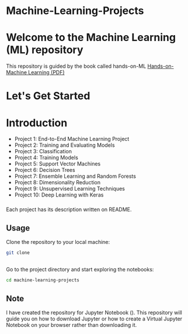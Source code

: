# Machine-Learning-Projects

# Welcome to the Machine Learning (ML) repository
This repository is guided by the book called hands-on-ML [Hands-on-Machine Learning (PDF)](https://www.bing.com/search?pglt=41&q=Hands-on-Machine-Learning+(1).pdf&cvid=968805ac36bf47619def6f98aa92e581&gs_lcrp=EgZjaHJvbWUyBggAEEUYOTIGCAEQRRg8MgYIAhBFGDzSAQgyMDA3ajBqMagCALACAA&FORM=ANNTA1&ucpdpc=UCPD&adppc=EDGEESS&PC=DCTS)
# Let's Get Started
# Introduction
  - Project 1: End-to-End Machine Learning Project
  - Project 2: Training and Evaluating Models
  - Project 3: Classification
  - Project 4: Training Models
  - Project 5: Support Vector Machines
  - Project 6: Decision Trees
  - Project 7: Ensemble Learning and Random Forests
  - Project 8: Dimensionality Reduction
  - Project 9: Unsupervised Learning Techniques
  - Project 10: Deep Learning with Keras
###

Each project has its description written on README.

## Usage
Clone the repository to your local machine:

```bash
git clone
```

##
Go to the project directory and start exploring the notebooks:

```bash
cd machine-learning-projects
```

## Note
I have created the repository for Jupyter Notebook (). This repository will guide you on how to download Jupyter or how to create a Virtual Jupyter Notebook on your browser rather than downloading it.
